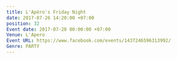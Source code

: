 ```yaml
---
title: L'Apéro's Friday Night
date: 2017-07-26 14:20:00 +07:00
position: 32
Event date: 2017-07-28 00:00:00 +07:00
Venue: L'Apero
Event URL: https://www.facebook.com/events/1437246596313992/
Genre: PARTY
---
```


